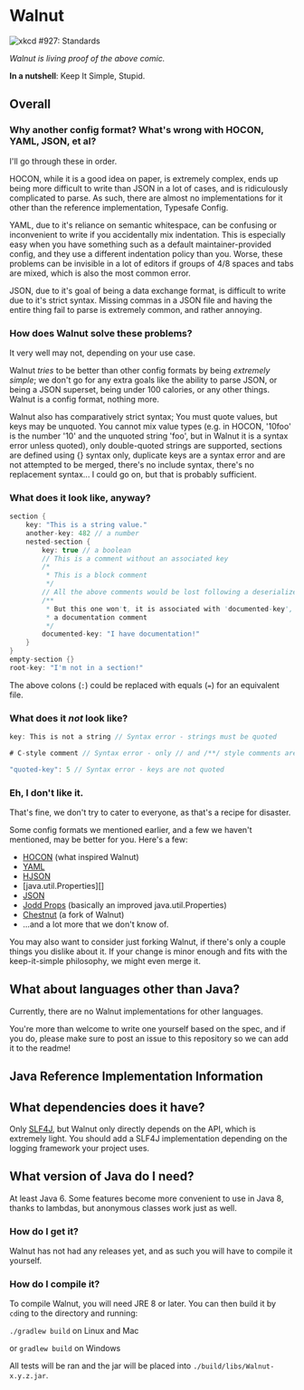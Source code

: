 # Walnut
![xkcd #927: Standards](http://imgs.xkcd.com/comics/standards.png)

*Walnut is living proof of the above comic.*

**In a nutshell**: Keep It Simple, Stupid.

## Overall

### Why another config format? What's wrong with HOCON, YAML, JSON, et al?
I'll go through these in order.

HOCON, while it is a good idea on paper, is extremely complex, ends up being 
more difficult to write than JSON in a lot of cases, and is ridiculously 
complicated to parse. As such, there are almost no implementations for it other 
than the reference implementation, Typesafe Config.

YAML, due to it's reliance on semantic whitespace, can be confusing or 
inconvenient to write if you accidentally mix indentation. This is especially 
easy when you have something such as a default maintainer-provided config, and 
they use a different indentation policy than you. Worse, these problems can be 
invisible in a lot of editors if groups of 4/8 spaces and tabs are mixed, which 
is also the most common error.

JSON, due to it's goal of being a data exchange format, is difficult to write 
due to it's strict syntax. Missing commas in a JSON file and having the entire 
thing fail to parse is extremely common, and rather annoying.


### How does Walnut solve these problems?
It very well may not, depending on your use case.

Walnut *tries* to be better than other config formats by being *extremely 
simple*; we don't go for any extra goals like the ability to parse JSON, or 
being a JSON superset, being under 100 calories, or any other things. Walnut is 
a config format, nothing more.

Walnut also has comparatively strict syntax; You must quote values, but keys 
may be unquoted. You cannot mix value types (e.g. in HOCON, '10foo' is the 
number '10' and the unquoted string 'foo', but in Walnut it is a syntax error 
unless quoted), only double-quoted strings are supported, sections are defined 
using {} syntax only, duplicate keys are a syntax error and are not attempted 
to be merged, there's no include syntax, there's no replacement syntax... I 
could go on, but that is probably sufficient.

### What does it look like, anyway?
```java
section {
    key: "This is a string value."
    another-key: 482 // a number
    nested-section {
        key: true // a boolean
        // This is a comment without an associated key
        /*
         * This is a block comment
         */
        // All the above comments would be lost following a deserialize/serialize
        /**
         * But this one won't, it is associated with 'documented-key', as it is
         * a documentation comment
         */
        documented-key: "I have documentation!"
    }
}
empty-section {}
root-key: "I'm not in a section!"
```
The above colons (`:`) could be replaced with equals (`=`) for an equivalent 
file.

### What does it *not* look like?
```java
key: This is not a string // Syntax error - strings must be quoted
```
```java
# C-style comment // Syntax error - only // and /**/ style comments are supported
```
```java
"quoted-key": 5 // Syntax error - keys are not quoted
```

### Eh, I don't like it.
That's fine, we don't try to cater to everyone, as that's a recipe for disaster.

Some config formats we mentioned earlier, and a few we haven't mentioned, may 
be better for you. Here's a few:

 * [HOCON][] (what inspired Walnut)
 * [YAML][]
 * [HJSON][]
 * [java.util.Properties][]
 * [JSON][]
 * [Jodd Props][] (basically an improved 
java.util.Properties)
 * [Chestnut][] (a fork of Walnut)
 * ...and a lot more that we don't know of.

[HOCON]: https://github.com/typesafehub/config
[YAML]: http://yaml.org
[HJSON]: http://hjson.org/
[juP]: https://docs.oracle.com/javase/8/docs/api/java/util/Properties.html
[JSON]: http://json.org/
[Jodd Props]: http://jodd.org/doc/props.html
[Chestnut]: http://github.com/minecrell/Chestnut



You may also want to consider just forking Walnut, if there's only a couple 
things you dislike about it. If your change is minor enough and fits with the 
keep-it-simple philosophy, we might even merge it.

## What about languages other than Java?
Currently, there are no Walnut implementations for other languages.

You're more than welcome to write one yourself based on the spec, and if you 
do, please make sure to post an issue to this repository so we can add it to 
the readme!



## Java Reference Implementation Information

## What dependencies does it have?
Only [SLF4J][], but Walnut only directly depends on the API, which is extremely
light. You should add a SLF4J implementation depending on the logging framework
your project uses.

[SLF4J]: http://www.slf4j.org

## What version of Java do I need?
At least Java 6. Some features become more convenient to use in Java 8, thanks
to lambdas, but anonymous classes work just as well.

### How do I get it?
Walnut has not had any releases yet, and as such you will have to compile it
yourself.

### How do I compile it?
To compile Walnut, you will need JRE 8 or later. You can then build it by
`cd`ing to the directory and running:

`./gradlew build` on Linux and Mac

or `gradlew build` on Windows

All tests will be ran and the jar will be placed into `./build/libs/Walnut-x.y.z.jar`.